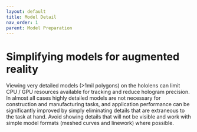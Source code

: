 ```yaml
---
layout: default
title: Model Detail
nav_order: 1
parent: Model Preparation
---
```


# Simplifying models for augmented reality

Viewing very detailed models (>1mil polygons) on the hololens can limit CPU / GPU resources available for tracking and reduce hologram precision. In almost all cases highly detailed models are not necessary for construction and manufacturing tasks, and application performance can be significantly improved by simply eliminating details that are extraneous to the task at hand. Avoid showing details that will not be visible and work with simple model formats (meshed curves and linework) where possible.
